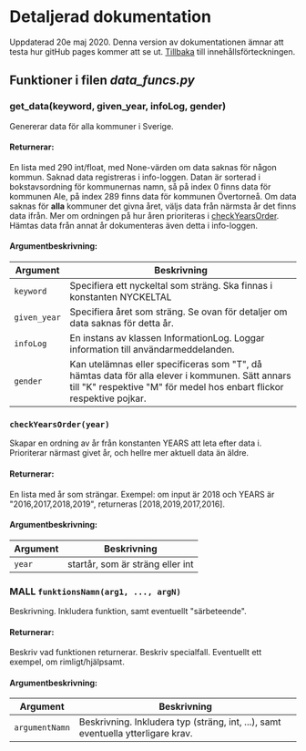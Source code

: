# Detaljerad dokumentation
Uppdaterad 20e maj 2020.
Denna version av dokumentationen ämnar att testa hur gitHub pages kommer att se ut.
[Tillbaka](README.md) till innehållsförteckningen.

## Funktioner i filen *data_funcs.py*

### get_data(keyword, given_year, infoLog, gender)
Genererar data för alla kommuner i Sverige.

#### Returnerar:
En lista med 290 int/float, med None-värden om data saknas för någon kommun. Saknad data registreras i info-loggen. Datan är sorterad i bokstavsordning för kommunernas namn, så på index 0 finns data för kommunen Ale, på index 289 finns data för kommunen Övertorneå.
Om data saknas för **alla** kommuner det givna året, väljs data från närmsta år det finns data ifrån. Mer om ordningen på hur 
åren prioriteras i [checkYearsOrder](###checkYearsOrder). Hämtas data från annat år dokumenteras även detta i info-loggen.
#### Argumentbeskrivning:

Argument | Beskrivning
-------- | -----------
`keyword` | Specifiera ett nyckeltal som sträng. Ska finnas i konstanten NYCKELTAL
`given_year` | Specifiera året som sträng. Se ovan för detaljer om data saknas för detta år.
`infoLog` | En instans av klassen InformationLog. Loggar information till användarmeddelanden.
`gender` | Kan utelämnas eller specificeras som "T", då hämtas data för alla elever i kommunen. Sätt annars till "K" respektive "M" för medel hos enbart flickor respektive pojkar.

### `checkYearsOrder(year)`
Skapar en ordning av år från konstanten YEARS att leta efter data i. Prioriterar närmast givet år, och hellre mer aktuell data än äldre.
#### Returnerar:
En lista med år som strängar.
Exempel: om input är 2018 och YEARS är "2016,2017,2018,2019", returneras [2018,2019,2017,2016].
#### Argumentbeskrivning:

Argument | Beskrivning
-------- | -----------
`year` | startår, som är sträng eller int

### MALL `funktionsNamn(arg1, ..., argN)`
Beskrivning. Inkludera funktion, samt eventuellt "särbeteende".
#### Returnerar:
Beskriv vad funktionen returnerar. Beskriv specialfall. Eventuellt ett exempel, om rimligt/hjälpsamt.
#### Argumentbeskrivning:

Argument | Beskrivning
-------- | -----------
`argumentNamn` | Beskrivning. Inkludera typ (sträng, int, ...), samt eventuella ytterligare krav.
